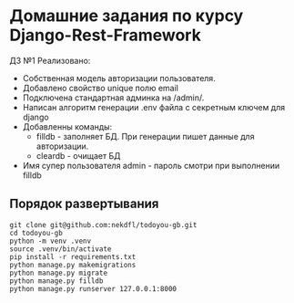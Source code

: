 
# Домашние задания по курсу Django-Rest-Framework

ДЗ №1
Реализовано:
* Собственная модель авторизации пользователя. 
* Добавлено свойство unique полю email
* Подключена стандартная админка на /admin/.
* Написан алгоритм генерации .env файла с секретным ключем для django
* Добавленны команды:
  * filldb - заполняет БД. При генерации пишет данные для авторизации.
  * cleardb - очищает БД  
* Имя супер пользователя admin - пароль смотри при выполнении filldb

## Порядок развертывания

```
git clone git@github.com:nekdfl/todoyou-gb.git
cd todoyou-gb
python -m venv .venv
source .venv/bin/activate
pip install -r requirements.txt
python manage.py makemigrations
python manage.py migrate
python manage.py filldb
python manage.py runserver 127.0.0.1:8000
```
